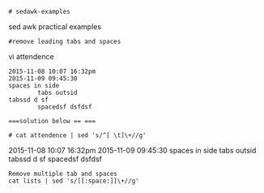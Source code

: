     # sedawk-examples
sed awk practical examples

    #remove leading tabs and spaces

vi attendence

    2015-11-08 10:07 16:32pm
    2015-11-09 09:45:30
    spaces in side
			tabs outsid
	tabssd d sf
            spacedsf dsfdsf

    ===solution below == ===

    # cat attendence | sed 's/^[ \t]\+//g'

2015-11-08 10:07 16:32pm
2015-11-09 09:45:30
spaces in side
tabs outsid
tabssd d sf
spacedsf dsfdsf

    Remove multiple tab and spaces 
    cat lists | sed 's/[[:space:]]\+//g'

